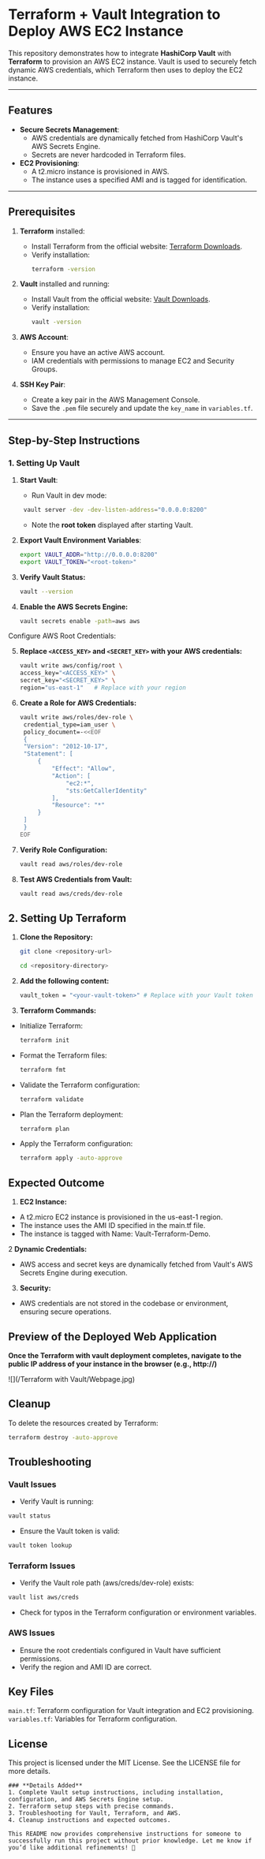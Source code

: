# Terraform + Vault Integration to Deploy AWS EC2 Instance

This repository demonstrates how to integrate **HashiCorp Vault** with **Terraform** to provision an AWS EC2 instance. Vault is used to securely fetch dynamic AWS credentials, which Terraform then uses to deploy the EC2 instance.

---

## **Features**
- **Secure Secrets Management**:
  - AWS credentials are dynamically fetched from HashiCorp Vault's AWS Secrets Engine.
  - Secrets are never hardcoded in Terraform files.
- **EC2 Provisioning**:
  - A t2.micro instance is provisioned in AWS.
  - The instance uses a specified AMI and is tagged for identification.

---

## **Prerequisites**
1. **Terraform** installed:
   - Install Terraform from the official website: [Terraform Downloads](https://www.terraform.io/downloads.html).
   - Verify installation:
     ```bash
     terraform -version
     ```

2. **Vault** installed and running:
   - Install Vault from the official website: [Vault Downloads](https://developer.hashicorp.com/vault/downloads).
   - Verify installation:
     ```bash
     vault -version
     ```

3. **AWS Account**:
   - Ensure you have an active AWS account.
   - IAM credentials with permissions to manage EC2 and Security Groups.


4. **SSH Key Pair**:
   - Create a key pair in the AWS Management Console.
   - Save the `.pem` file securely and update the `key_name` in `variables.tf`.

---

## **Step-by-Step Instructions**

### **1. Setting Up Vault**

1. **Start Vault**:
   - Run Vault in dev mode:
    ```bash
     vault server -dev -dev-listen-address="0.0.0.0:8200"
    ```
   - Note the **root token** displayed after starting Vault.

2. **Export Vault Environment Variables**:
     ```bash
     export VAULT_ADDR="http://0.0.0.0:8200"
     export VAULT_TOKEN="<root-token>"
     ```

3. **Verify Vault Status:**
   ```bash
   vault --version
   ```
4. **Enable the AWS Secrets Engine:**
    ```bash
   vault secrets enable -path=aws aws
    ```
Configure AWS Root Credentials:

5. **Replace `<ACCESS_KEY>` and `<SECRET_KEY>` with your AWS credentials:**
    ```bash
    vault write aws/config/root \
    access_key="<ACCESS_KEY>" \
    secret_key="<SECRET_KEY>" \
    region="us-east-1"   # Replace with your region
    ```
6. **Create a Role for AWS Credentials:**
   ```bash
   vault write aws/roles/dev-role \
    credential_type=iam_user \
    policy_document=-<<EOF
    {
    "Version": "2012-10-17",
    "Statement": [
        {
            "Effect": "Allow",
            "Action": [
                "ec2:*",
                "sts:GetCallerIdentity"
            ],
            "Resource": "*"
        }
    ]
    }
   EOF
   ```    

7. **Verify Role Configuration:**
   ```bash
   vault read aws/roles/dev-role
   ```
8. **Test AWS Credentials from Vault:**
    ```bash
    vault read aws/creds/dev-role
    ```

## 2. Setting Up Terraform
1. **Clone the Repository:**
    ```bash
    git clone <repository-url>
    ```
    ```bash
    cd <repository-directory>
    ```
2. **Add the following content:**
    ```bash
    vault_token = "<your-vault-token>" # Replace with your Vault token
    ```
3. **Terraform Commands:**

- Initialize Terraform:
    ```bash
    terraform init
    ```
- Format the Terraform files:
    ```bash
    terraform fmt
    ```
- Validate the Terraform configuration:
    ```bash
    terraform validate
    ```
- Plan the Terraform deployment:
    ```bash
    terraform plan
    ```
- Apply the Terraform configuration:
    ```bash
    terraform apply -auto-approve
    ```

## Expected Outcome
1. **EC2 Instance:**

- A t2.micro EC2 instance is provisioned in the us-east-1 region.
- The instance uses the AMI ID specified in the main.tf file.
- The instance is tagged with Name: Vault-Terraform-Demo.

2 **Dynamic Credentials:**

- AWS access and secret keys are dynamically fetched from Vault's AWS Secrets Engine during execution.
  
3. **Security:**

- AWS credentials are not stored in the codebase or environment, ensuring secure operations.

## Preview of the Deployed Web Application
**Once the Terraform with vault deployment completes, navigate to the public IP address of your instance in the browser (e.g., http://<public-ip>)**

![](/Terraform with Vault/Webpage.jpg)

## Cleanup
To delete the resources created by Terraform:
```bash
terraform destroy -auto-approve
```

## Troubleshooting
### Vault Issues
- Verify Vault is running:
```bash
vault status
```

- Ensure the Vault token is valid:
```bash
vault token lookup
```
### Terraform Issues
- Verify the Vault role path (aws/creds/dev-role) exists:
```bash
vault list aws/creds
```
- Check for typos in the Terraform configuration or environment variables.
### AWS Issues
- Ensure the root credentials configured in Vault have sufficient permissions.
- Verify the region and AMI ID are correct.

## Key Files
`main.tf`: Terraform configuration for Vault integration and EC2 provisioning.
`variables.tf`: Variables for Terraform configuration.

## License
This project is licensed under the MIT License. See the LICENSE file for more details.

```
### **Details Added**
1. Complete Vault setup instructions, including installation, configuration, and AWS Secrets Engine setup.
2. Terraform setup steps with precise commands.
3. Troubleshooting for Vault, Terraform, and AWS.
4. Cleanup instructions and expected outcomes.

This README now provides comprehensive instructions for someone to successfully run this project without prior knowledge. Let me know if you’d like additional refinements! 🚀
````
